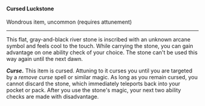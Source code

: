 #### Cursed Luckstone

Wondrous item, uncommon (requires attunement)

---

This flat, gray-and-black river stone is inscribed with an unknown arcane symbol and feels cool to the touch. While carrying the stone, you can gain advantage on one ability check of your choice. The stone can't be used this way again until the next dawn.

***Curse.*** This item is cursed. Attuning to it curses you until you are targeted by a *remove curse* spell or similar magic. As long as you remain cursed, you cannot discard the stone, which immediately teleports back into your pocket or pack. After you use the stone's magic, your next two ability checks are made with disadvantage.